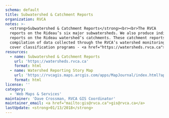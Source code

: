 ```yaml
---
schema: default
title: Subwatershed & Catchment Reports
organization: RVCA
notes: >-
  <strong>Subwatershed & Catchment Reports</strong><br><br>The RVCA
  reports on the Rideau’s six major subwatersheds. We also produce individual
  reports on the Rideau watershed’s catchments. These catchment reports are a
  compilation of data collected through the RVCA’s watershed monitoring and land
  cover classification programs - <a href="https://watersheds.rvca.ca">watersheds.rvca.ca</a>.
resources:
  - name: Subwatershed & Catchment Reports
    url: 'https://watersheds.rvca.ca'
    format: html
  - name: Watershed Reporting Story Map
    url: 'https://rvcagis.maps.arcgis.com/apps/MapJournal/index.html?appid=74f6809922094a038ebac5ff27dbbfd1'
    format: html
license: ''
category:
  - 'Web Maps & Services'
maintainer: 'Dave Crossman, RVCA GIS Coordinator'
maintainer_email: <a href="mailto:gis@rvca.ca">gis@rvca.ca</a>
lastUpdate: <strong>01/13/2018</strong>
---
```

